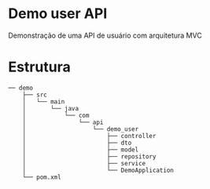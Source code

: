 # Demo user API

Demonstração de uma API de usuário com arquitetura MVC

# Estrutura
```
── demo
    ├── src
    │   └── main
    │       └── java
    │           └── com
    │               └── api
    │                   └── demo_user
    │                       ├── controller
    │                       ├── dto
    │                       ├── model
    │                       ├── repository
    │                       ├── service
    │                       └── DemoApplication
    └── pom.xml
```
